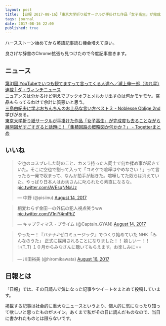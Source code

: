 ```yaml
---
layout: post
title: 【日報 2017-08-16】「東京大学折り紙サークルが手掛けた作品「女子高生」が完成度も去ることながら展開図がすごすぎると話題に！「集積回路の概略図か何かか？」」他
tags: journal
date: 2017-08-16 22:00
published: true
---
```

ハースストーン始めてから英語記事読む機会増えて良い。

良さげな辞書のChrome拡張も見つけたので今度記事書きます。

## ニュース

<div class="news"><a href="https://ddnavi.com/news/393530/a/" target="_blank">第31回 YouTubeでいつも観てますって言ってくる人達へ／瀧上伸一郎（流れ星）連載 | ダ・ヴィンチニュース</a>
<div class="newscomme">ニュアンスは分かるけど例えでブックオフとメルカリ出すのは何かモヤモヤ。盗品もらってるわけで余計に質悪いと思う。</div>
</div>

<div class="news"><a href="http://igcn.hateblo.jp/entry/otntn-mishima-goes-on" target="_blank">三島由紀夫に学ぶおちんちんのお上品な言い方ベスト３ - Noblesse Oblige 2nd</a>
<div class="newscomme">学びがある。</div>
</div>

<div class="news"><a href="https://togetter.com/li/1140056" target="_blank">東京大学折り紙サークルが手掛けた作品「女子高生」が完成度も去ることながら展開図がすごすぎると話題に！「集積回路の概略図か何かか？」 - Togetterまとめ</a>
<div class="newscomme"></div>
</div>


## いいね

 
<blockquote class="twitter-tweet"><p lang="ja" dir="ltr">空也のコスプレした時のこと、カメラ持った人同士で何か揉め事が起きていた。そこに空也で割って入って「コミケで喧嘩はやめなさい！」って言ったら一発で収まって、なんか拍手が起きた。喧嘩してた奴らは消えていた。やっぱり日本人はお坊さんに叱られたら素直になるな。 <a href="https://t.co/AVEsqNNxUz">pic.twitter.com/AVEsqNNxUz</a></p>&mdash; 中野 (@pisiinu) <a href="https://twitter.com/pisiinu/status/897142606496284673">August 14, 2017</a></blockquote>
<script async src="//platform.twitter.com/widgets.js" charset="utf-8"></script>


<blockquote class="twitter-tweet"><p lang="ja" dir="ltr">相変わらず金田一の外伝の犯人視点笑うww <a href="https://t.co/V1nIY4mPbZ">pic.twitter.com/V1nIY4mPbZ</a></p>&mdash; キャプティマス・プライム (@Captain_GYAN) <a href="https://twitter.com/Captain_GYAN/status/897239779913355264">August 14, 2017</a></blockquote>
<script async src="//platform.twitter.com/widgets.js" charset="utf-8"></script>


<blockquote class="twitter-tweet"><p lang="ja" dir="ltr">やったー！『バナナ♪ゼロミュージック』でつくり始めていた
NHK「みんなのうた」
正式に採用されることになりました！！
嬉しいー！！✨(T_T)
１０月からみなさんに聴いてもらえます。お楽しみに⭐️⭐️</p>&mdash; 川田裕美 (@hiromikawata) <a href="https://twitter.com/hiromikawata/status/897786647298752512">August 16, 2017</a></blockquote>
<script async src="//platform.twitter.com/widgets.js" charset="utf-8"></script>


## 日報とは

「日報」では、その日読んで気になった記事やツイートをまとめて投稿しています。

掲載する記事は社会的に重大なニュースというより、個人的に気になったり知って欲しいと思ったものがメイン。あくまで私がその日に読んだものなので、当日に書かれたものとは限らないです。